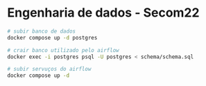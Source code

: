 # Engenharia de dados - Secom22


```bash
# subir banco de dados
docker compose up -d postgres

# crair banco utilizado pelo airflow
docker exec -i postgres psql -U postgres < schema/schema.sql

# subir servuços do airflow
docker compose up -d
```

